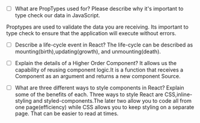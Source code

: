 - [ ] What are PropTypes used for? Please describe why it's important to type check our data in JavaScript.

Proptypes are used to validate the data you are receiving. Its important to type check to ensure that the 
application will execute without errors.

- [ ] Describe a life-cycle event in React?
The life-cycle can be described as mounting(birth),updating(growth), and unmounting(death).

- [ ] Explain the details of a Higher Order Component?
It allows us the capability of reusing component logic.It is a function that receives a Component as an argument and returns a new component Source.

- [ ] What are three different ways to style components in React? Explain some of the benefits of each.
Three ways to style React are CSS,inline-styling and styled-components.The later two allow you to code all from one page(efficiency) while CSS allows you to keep styling on a separate page. That can be easier to read at times.